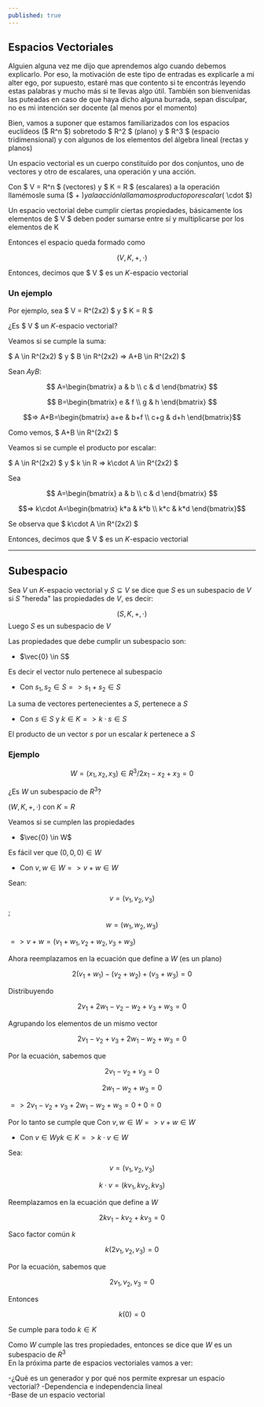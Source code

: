 ```yaml
---
published: true
---
```

## Espacios Vectoriales

Alguien alguna vez me dijo que aprendemos algo cuando debemos explicarlo. Por eso, la motivación de este tipo de entradas es explicarle a mi alter ego, por supuesto, estaré mas que contento si te encontrás leyendo estas palabras y mucho más si te llevas algo útil. También son bienvenidas las puteadas en caso de que haya dicho alguna burrada, sepan disculpar, no es mi intención ser docente (al menos por el momento)

Bien, vamos a suponer que estamos familiarizados con los espacios euclídeos ($ R^n $) sobretodo $ R^2 $ (plano) y $ R^3 $ (espacio tridimensional) y con algunos de los elementos del álgebra lineal (rectas y planos)

Un espacio vectorial es un cuerpo constituído por dos conjuntos, uno de vectores y otro de escalares, una operación y una acción.

Con $ V = R^n $ (vectores) y $ K = R $ (escalares) a la operación llamémosle suma ($ + $)
y a la acción la llamamos producto por escalar ($ \cdot $)

Un espacio vectorial debe cumplir ciertas propiedades, básicamente los elementos de $ V $ deben poder sumarse entre sí y multiplicarse por los elementos de K

Entonces el espacio queda formado como

$$ (V, K, +, \cdot) \label{eq:spc}$$

Entonces, decimos que $ V $ es un $K$-espacio vectorial

### Un ejemplo

Por ejemplo, sea $ V = R^(2x2) $ y $ K = R $

¿Es $ V $ un $K$-espacio vectorial?

Veamos si se cumple la suma:

$ A \in R^(2x2) $ y $ B \in R^(2x2) => A+B \in R^(2x2) $

Sean $A y B$:

$$ A=\begin{bmatrix}
    a & b \\
	c & d
\end{bmatrix} $$

$$ B=\begin{bmatrix}
    e & f \\
	g & h
\end{bmatrix} $$

$$=> A+B=\begin{bmatrix}
              a+e & b+f \\
              c+g & d+h
\end{bmatrix}$$

Como vemos, $ A+B \in R^(2x2) $

Veamos si se cumple el producto por escalar:

$ A \in R^(2x2) $ y $ k \in R => k\cdot A \in R^(2x2) $

Sea

$$ A=\begin{bmatrix}
    a & b \\
	c & d
\end{bmatrix} $$

$$=> k\cdot A=\begin{bmatrix}
              k*a & k*b \\
              k*c & k*d
\end{bmatrix}$$

Se observa que $ k\cdot A \in R^(2x2) $

Entonces, decimos que $ V $ es un $K$-espacio vectorial
__________
## Subespacio

Sea $V$ un $K$-espacio vectorial y $S\subseteq V$ se dice que $S$ es un subespacio de $V$ si $S$ "hereda" las propiedades de $V$, es decir:

$$ (S, K, +, \cdot) $$ Luego $S$ es un subespacio de $V$

Las propiedades que debe cumplir un subespacio son:

- $\vec{0} \in S$

Es decir el vector nulo pertenece al subespacio

- Con $s_{1},s_{2} \in S => s_{1}+s_{2} \in S$

La suma de vectores pertenecientes a $S$, pertenece a $S$

- Con $s \in S$ y $k \in K => k\cdot s \in S$

El producto de un vector $s$ por un escalar $k$ pertenece a $S$

### Ejemplo

$$ W={(x_1, x_2, x_3) \in R^3 / 2x_1-x_2+x_3=0} $$

¿Es $W$ un subespacio de $R^3$?

$(W, K, +, \cdot)$ con $K=R$

Veamos si se cumplen las propiedades

- $\vec{0} \in W$

Es fácil ver que $(0, 0, 0) \in W$
  
  

- Con $v,w \in W => v+w \in W$

Sean:

$$v=(v_1, v_2, v_3)$$;
$$w=(w_1, w_2, w_3)$$

$=> v+w=(v_1+w_1, v_2+w_2, v_3+w_3)$

Ahora reemplazamos en la ecuación que define a $W$ (es un plano)

$$2(v_1+w_1)-(v_2+w_2)+(v_3+w_3)=0$$

Distribuyendo

$$2v_1+2w_1-v_2-w_2+v_3+w_3=0$$

Agrupando los elementos de un mismo vector

$$2v_1-v_2+v_3+2w_1-w_2+w_3=0$$

Por la ecuación, sabemos que 

$$2v_1-v_2+v_3=0$$

$$2w_1-w_2+w_3=0$$

$=> 2v_1-v_2+v_3+2w_1-w_2+w_3=0+0=0$

Por lo tanto se cumple que Con $v,w \in W => v+w \in W$
  
  

- Con $v \in W y k \in K => k\cdot v \in W$

Sea:

$$v=(v_1, v_2, v_3)$$

$$k\cdot v = (kv_1, kv_2, kv_3)$$

Reemplazamos en la ecuación que define a $W$

$$2kv_1-kv_2+kv_3=0$$

Saco factor común $k$

$$k(2v_1, v_2, v_3)=0$$

Por la ecuación, sabemos que

$$2v_1, v_2, v_3=0$$

Entonces

$$k(0)=0$$ 

Se cumple para todo $k \in K$

Como $W$ cumple las tres propiedades, entonces se dice que $W$ es un subespacio de $R^3$    
En la próxima parte de espacios vectoriales vamos a ver:

-¿Qué es un generador y por qué nos permite expresar un espacio vectorial?
-Dependencia e independencia lineal  
-Base de un espacio vectorial


